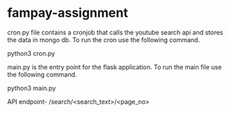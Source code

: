 # fampay-assignment
cron.py file contains a cronjob that calls the youtube search api and stores the data in mongo db. To run the cron use the following command.

python3 cron.py

main.py is the entry point for the flask application. To run the main file use the following command.

python3 main.py

API endpoint-
/search/<search_text>/<page_no>
